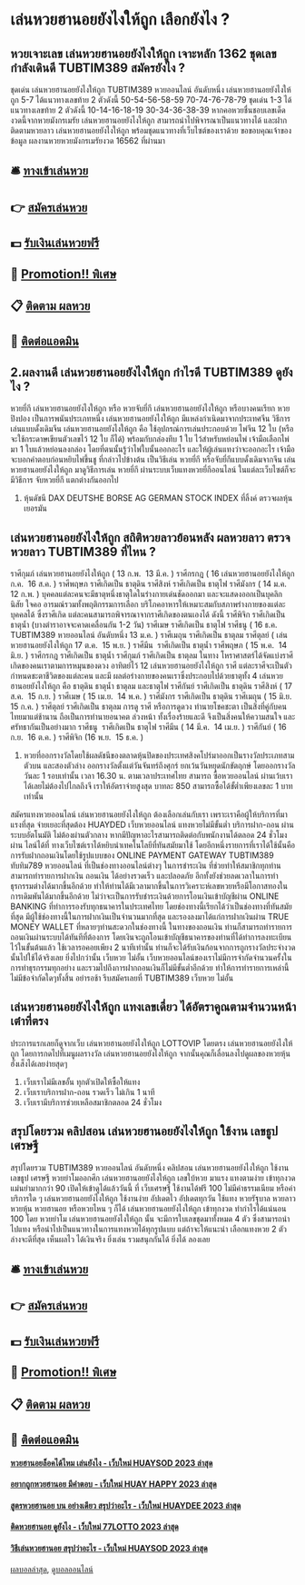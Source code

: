 # เล่นหวยฮานอยยังไงให้ถูก เลือกยังไง ?
## หวยเจาะเลข เล่นหวยฮานอยยังไงให้ถูก เจาะหลัก 1362 ชุดเลขกำลังเดินดี TUBTIM389 สมัครยังไง ?
ชุดเด่น เล่นหวยฮานอยยังไงให้ถูก TUBTIM389 หวยออนไลน์ อันดับหนึ่ง เล่นหวยฮานอยยังไงให้ถูก 5-7 ได้แนวทางเลขท้าย 2 ตัวดังนี้
50-54-56-58-59
70-74-76-78-79
ชุดเด่น 1-3 ได้แนวทางเลขท้าย 2 ตัวดังนี้
10-14-16-18-19
30-34-36-38-39
หากคอหวยชื่นชอบเลขเด็ดงวดนี้จากหวยมังกรเมรัย เล่นหวยฮานอยยังไงให้ถูก สามารถนำไปพิจารณาเป็นแนวทางได้ และฝากติดตามหวยลาว เล่นหวยฮานอยยังไงให้ถูก พร้อมชุดแนวทางที่เว็บไซต์ของเราด้วย
ขอขอบคุณเจ้าของข้อมูล
ผลงานหวยหวยมังกรเมรัยงวด 16562 ที่ผ่านมา


## 🛎 [ทางเข้าเล่นหวย](https://bit.ly/3BG5bNw)
## 👉 [สมัครเล่นหวย](https://bit.ly/3BG5bNw)
## 💵 [รับเงินเล่นหวยฟรี](https://bit.ly/3C3mvgS)
## 👑 [Promotion!! พิเศษ](https://bit.ly/3C3mvgS)
## 📋 [ติดตาม ผลหวย](https://bit.ly/3C3mvgS)
## 📱 [ติดต่อแอดมิน](https://bit.ly/3C3mvgS)

## 2.ผลงานดี เล่นหวยฮานอยยังไงให้ถูก กำไรดี TUBTIM389 ดูยังไง ?
หวยยี่กี เล่นหวยฮานอยยังไงให้ถูก หรือ หวยจับยี่กี เล่นหวยฮานอยยังไงให้ถูก หรือบางคนเรียก หวยปิงปอง เป็นการพนันประเภทหนึ่ง เล่นหวยฮานอยยังไงให้ถูก มีแหล่งกำเนิดมาจากประเทศจีน วิธีการเล่นแบบดั้งเดิมจีน เล่นหวยฮานอยยังไงให้ถูก คือ ใช้อุปกรณ์การเล่นประกอบด้วย ไพ่จีน 12 ใบ (หรือจะใช้กระดาษเขียนตัวเลขไว้ 12 ใบ ก็ได้) พร้อมกับกล่องทึบ 1 ใบ ไว้สำหรับหย่อนไพ่ เจ้ามือเลือกไพ่มา 1 ใบแล้วหย่อนลงกล่อง โดยที่ตนนั้นรู้ว่าไพ่ใบนั้นออกอะไร และให้ผู้เล่นแทงว่าจะออกอะไร เจ้ามือจะบอกคำตอบก่อนหยิบไพ่ขึ้นชู
ที่กล่าวไปข้างต้น เป็นวิธีเล่น หวยยี่กี หรือจับยี่กีแบบดั้งเดิมจากจีน เล่นหวยฮานอยยังไงให้ถูก มาดูวิธีการเล่น หวยยี่กี ผ่านระบบเว็บแทงหวยยี่กีออนไลน์ ในแต่ละเว็บไซต์ก็จะมีวิธีการ จับหวยยี่กี แตกต่างกันออกไป
1. หุ้นดัชนี DAX DEUTSHE BORSE AG GERMAN STOCK INDEX ที่ลิ้งค์ ตรวจผลหุ้นเยอรมัน

## เล่นหวยฮานอยยังไงให้ถูก สถิติหวยลาวย้อนหลัง ผลหวยลาว ตรวจหวยลาว TUBTIM389 ที่ไหน ?
ราศีกุมภ์ เล่นหวยฮานอยยังไงให้ถูก ( 13 ก.พ.  13 มี.ค. )
ราศีกรกฎ ( 16 เล่นหวยฮานอยยังไงให้ถูก ก.ค.  16 ส.ค. )
ราศีพฤษภ ราศีเกิดเป็น ธาตุดิน
ราศีสิงห์ ราศีเกิดเป็น ธาตุไฟ
ราศีมังกร ( 14 ม.ค.  12 ก.พ. )
บุคคลแต่ละคนจะมีธาตุหนึ่งธาตุใดในร่างกายเด่นชัดออกมา และจะแสดงออกเป็นบุคลิก นิสัย ใจคอ อารมณ์รวมทั้งพฤติกรรมการเลือก บริโภคอาหารให้เหมาะสมกับสภาพร่างกายของแต่ละบุคคลได้ ซึ่งราศีเกิด แต่ละคนสามารถพิจารณาจากราศีเกิดของตนเองได้ ดังนี้
ราศีพิจิก ราศีเกิดเป็น ธาตุน้ำ
(บางตำราอาจจะคาดเคลื่อนกัน 1-2 วัน)
ราศีเมษ ราศีเกิดเป็น ธาตุไฟ
ราศีธนู ( 16 ธ.ค.  TUBTIM389 หวยออนไลน์ อันดับหนึ่ง 13 ม.ค. )
ราศีเมถุน ราศีเกิดเป็น ธาตุลม
ราศีตุลย์ ( เล่นหวยฮานอยยังไงให้ถูก 17 ต.ค.  15 พ.ย. )
ราศีมีน  ราศีเกิดเป็น ธาตุน้ำ
ราศีพฤษภ ( 15 พ.ค.  14 มิ.ย. )
ราศีกรกฎ ราศีเกิดเป็น ธาตุน้ำ
ราศีกุมภ์ ราศีเกิดเป็น ธาตุลม
ในทาง โหราศาสตร์ได้จัดแบ่งราศีเกิดของคนเราตามการหมุนของดวง อาทิตย์ไว้ 12 เล่นหวยฮานอยยังไงให้ถูก ราศี แต่ละราศีจะเป็นตัวกำหนดชะตาชีวิตของแต่ละคน และมี ผลต่อร่างกายของคนเราซึ่งประกอบไปด้วยธาตุทั้ง 4 เล่นหวยฮานอยยังไงให้ถูก คือ ธาตุดิน ธาตุน้ำ ธาตุลม และธาตุไฟ
ราศีกันย์ ราศีเกิดเป็น ธาตุดิน
ราศีสิงห์ ( 17 ส.ค.  15 ก.ย. )
ราศีเมษ ( 15 เม.ย.  14 พ.ค. )
ราศีมังกร ราศีเกิดเป็น ธาตุดิน
ราศีเมถุน ( 15 มิ.ย.  15 ก.ค. )
ราศีตุลย์ ราศีเกิดเป็น ธาตุลม
การดู ราศี หรือการดูดวง ทำนายโชคชะตา เป็นสิ่งที่คู่กับคนไทยมาแต่ช้านาน ถือเป็นการทำนายอนาคต ล่วงหน้า ทั้งเรื่องร้ายและดี จึงเป็นสิ่งคนให้ความสนใจ และศรัทธากันเป็นอย่างมาก
ราศีธนู  ราศีเกิดเป็น ธาตุไฟ
ราศีมีน ( 14 มี.ค.  14 เม.ย. )
ราศีกันย์ ( 16 ก.ย.  16 ต.ค. )
ราศีพิจิก (16 พ.ย.  15 ธ.ค. )
1. หวยที่ออกรางวัลโดยใช้ผลดัชนีของตลาดหุ้นปิดของประเทศสิงคโปร์มาออกเป็นรางวัลประเภทสามตัวบน และสองตัวล่าง ออกรางวัลตั้งแต่วันจันทร์ถึงศุกร์ ยกเว้นวันหยุดนักขัตฤกษ์ โดยออกรางวัลวันละ 1 รอบเท่านั้น เวลา 16.30 น. ตามเวลาประเทศไทย สามารถ ซื้อหวยออนไลน์ ผ่านเว้บเราได้เลยไม่ต้องไปไกลถึงจี เราให้อัตราจ่ายสูงสุด บาทละ 850 สามารถซื้อได้ขั้ต่ำเพียงเลขละ 1 บาทเท่านั้น

สมัครแทงหวยออนไลน์ เล่นหวยฮานอยยังไงให้ถูก ต้องเลือกเล่นกับเรา เพราะเราคือผู้ให้บริการที่มาแรงที่สุด จ่ายเยอะที่สุดต้อง HUAYDED เว็บหวยออนไลน์ แทงหวยไม่มีขั้นต่ำ บริการฝาก-ถอน ผ่านระบบอัตโนมัติ ไม่ต้องผ่านตัวกลาง หากมีปัญหาอะไรสามารถติดต่อกับพนักงานได้ตลอด 24 ชั่วโมงผ่าน ไลน์ได้ที่
ทางเว็บไซต์เราได้หยิบนำเทคโนโลยีที่ทันสมัยมาใช้ โดยอีกหนึ่งรายการที่เราได้ใช้นั้นคือการรับฝากถอนเงินโดยใช้รูปแบบของ ONLINE PAYMENT GATEWAY TUBTIM389 ทับทิม789 หวยออนไลน์ ที่เป็นช่องทางออนไลน์ต่างๆ ในการชำระเงิน ที่ช่วยทำให้สมาชิกทุกท่านสามารถทำรายการฝากเงิน ถอนเงิน ได้อย่างรวดเร็ว และปลอดภัย อีกทั้งยังช่วยลดเวลาในการทำธุรกรรมต่างได้มากขึ้นอีกด้วย ทำให้ท่านได้มีเวลามากขึ้นในการวิเคราะห์เลขหวยหรือมีโอกาสทองในการเดิมพันได้มากขึ้นอีกด้วย ไม่ว่าจะเป็นการรับชำระเงินด้วยการโอนเงินเข้าบัญชีผ่าน ONLINE BANKING ที่ทำการรองรับทุกธนาคารในประเทศไทย โดยช่องทางนี้เรียกได้ว่าเป็นช่องทางที่ทันสมัยที่สุด มีผู้ใช้ช่องทางนี้ในการฝากเงินเป็นจำนวนมากที่สุด และรองลงมาได้แก่การฝากเงินผ่าน TRUE MONEY WALLET ที่หลายๆท่านสะดวกในช่องทางนี้ ในทางของถอนเงิน
ท่านก็สามารถทำรายการถอนเงินผ่านระบบได้ทันทีที่ต้องการ โดยเงินจะถูกโอนเข้าบัญชีธนาคารของท่านที่ได้ทำการลงทะเบียนไว้ในขั้นต้นแล้ว ใช้เวลารอคอยเพียง 2 นาทีเท่านั้น ท่านก็จะได้รับเงินก้อนจากการถูกรางวัลประจำงวดนั้นไปใช้ได้จริงเลย ยิ่งไปกว่านั้น เว็บหวย ไม่อั้น เว็บหวยออนไลน์ของเราไม่มีการจำกัดจำนวนครั้งในการทำธุรกรรมทุกอย่าง และรวมไปถึงการฝากถอนเงินก็ไม่มีขั้นต่ำอีกด้วย ทำให้การทำรายการเหล่านี้ไม่มีข้อจำกัดใดๆทั้งสิ้น อย่ารอช้า รีบสมัครเลยที่ TUBTIM389 เว็บหวย ไม่อั้น

## เล่นหวยฮานอยยังไงให้ถูก แทงเลขเดี่ยว ได้อัตราคูณตามจำนวนหน้าเต๋าที่ตรง
ประการแรกเลยก็ดูจากเว็บ เล่นหวยฮานอยยังไงให้ถูก LOTTOVIP โดยตรง เล่นหวยฮานอยยังไงให้ถูก โดยการกดไปที่เมนูผลรางวัล เล่นหวยฮานอยยังไงให้ถูก จากนั้นคุณก็เลื่อนลงไปดูผลของหวยหุ้นฮั่งเส็งได้เลยง่ายสุดๆ
1. เว็บเราไม่มีเลขอั้น ทุกตัวเปิดให้ซื้อให้แทง
2. เว็บเราบริการฝาก-ถอน รวดเร็ว ไม่เกิน 1 นาที
3. เว็บเรามีบริการช่วยเหลือสมาชิกตลอด 24 ชั่วโมง

## สรุปโดยรวม คลิปสอน เล่นหวยฮานอยยังไงให้ถูก ใช้งาน เลขธูป เศรษฐี
สรุปโดยรวม TUBTIM389 หวยออนไลน์ อันดับหนึ่ง คลิปสอน เล่นหวยฮานอยยังไงให้ถูก ใช้งาน เลขธูป เศรษฐี หวยย่าโมออกศึก เล่นหวยฮานอยยังไงให้ถูก เลขใบ้หวย มาแรง แทงตามง่าย เข้าทุกงวด แม่นยำมากกว่า 90 เปิดให้เข้าดูได้แล้ววันนี้ ที่ เว็บเศรษฐี ใช้งานได้ฟรี 100 ไม่มีค่าธรรมเนียม หรือค่าบริการใด ๆ เล่นหวยฮานอยยังไงให้ถูก ใช้งานง่าย อัปเดตไว อัปเดตทุกวัน ใช้แทง หวยรัฐบาล หวยลาว หวยหุ้น หวยฮานอย หรือหวยไหน ๆ ก็ได้ เล่นหวยฮานอยยังไงให้ถูก เข้าทุกงวด ทำกำไรได้แน่นอน 100
โดย หวยย่าโม เล่นหวยฮานอยยังไงให้ถูก นั้น จะมีการใบเลขชุดมาทั้งหมด 4 ตัว ซึ่งสามารถนำไปแทง หรือนำไปเป็นแนวทางในการแทงหวยได้ทุกรูปแบบ แต่ถ้าจะให้แนะนำ เลือกแทงหวย 2 ตัวล่างจะดีที่สุด เห็นผลไว ได้เงินจริง ยิ่งเล่น รวมสนุกกันได้ ยิ่งได้ ลองเลย

## 🛎 [ทางเข้าเล่นหวย](https://bit.ly/3BG5bNw)
## 👉 [สมัครเล่นหวย](https://bit.ly/3BG5bNw)
## 💵 [รับเงินเล่นหวยฟรี](https://bit.ly/3C3mvgS)
## 👑 [Promotion!! พิเศษ](https://bit.ly/3C3mvgS)
## 📋 [ติดตาม ผลหวย](https://bit.ly/3C3mvgS)
## 📱 [ติดต่อแอดมิน](https://bit.ly/3C3mvgS)

#### [หวยฮานอยล็อคได้ไหม เล่นยังไง - เว็บใหม่ HUAYSOD 2023 ล่าสุด](https://atom.io/themes/หวยฮานอยล็อคได้ไหม%20เล่นยังไง%20-%20เว็บใหม่%20huaysod%202023%20ล่าสุด)
#### [อยากถูกหวยฮานอย มีคำตอบ - เว็บใหม่ HUAY HAPPY 2023 ล่าสุด](https://atom.io/themes/อยากถูกหวยฮานอย%20มีคำตอบ%20-%20เว็บใหม่%20huay%20happy%202023%20ล่าสุด)
#### [สูตรหวยฮานอย บน อย่างเดียว สรุปว่าอะไร - เว็บใหม่ HUAYDEE 2023 ล่าสุด](https://atom.io/themes/สูตรหวยฮานอย%20บน%20อย่างเดียว%20สรุปว่าอะไร%20-%20เว็บใหม่%20huaydee%202023%20ล่าสุด)
#### [ติดหวยฮานอย ดูยังไง - เว็บใหม่ 77LOTTO 2023 ล่าสุด](https://atom.io/themes/ติดหวยฮานอย%20ดูยังไง%20-%20เว็บใหม่%2077lotto%202023%20ล่าสุด)
#### [วิธีเล่นหวยฮานอย สรุปว่าอะไร - เว็บใหม่ HUAYSOD 2023 ล่าสุด](https://atom.io/themes/วิธีเล่นหวยฮานอย%20สรุปว่าอะไร%20-%20เว็บใหม่%20huaysod%202023%20ล่าสุด)

[ผลบอลล่าสุด](https://siamsport.tv "ผลบอลล่าสุด"), [ดูบอลออนไลน์](https://siamsport.tv/ดูบอลสด "ดูบอลออนไลน์")